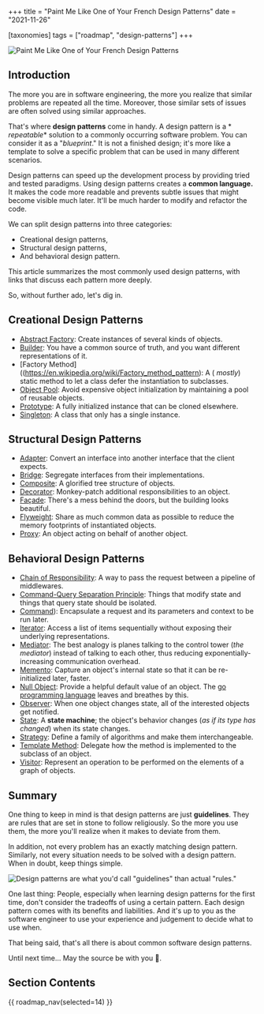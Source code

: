 +++
title = "Paint Me Like One of Your French Design Patterns"
date = "2021-11-26"

[taxonomies]
tags = ["roadmap", "design-patterns"]
+++

![Paint Me Like One of Your French Design Patterns](/images/size/w1200/2024/03/design-pattern.png)

## Introduction

The more you are in software engineering, the more you realize that similar
problems are repeated all the time. Moreover, those similar sets of issues are
often solved using similar approaches.

That's where **design patterns** come in handy. A design pattern is a *
*repeatable** solution to a commonly occurring software problem. You can
consider it as a "*blueprint*." It is not a finished design; it's more like a
template to solve a specific problem that can be used in many different
scenarios.

Design patterns can speed up the development process by providing tried and
tested paradigms. Using design patterns creates a **common language.** It makes
the code more readable and prevents subtle issues that might become visible much
later. It'll be much harder to modify and refactor the code.

We can split design patterns into three categories:

* Creational design patterns,
* Structural design patterns,
* And behavioral design pattern.

This article summarizes the most commonly used design patterns, with links that
discuss each pattern more deeply.

So, without further ado, let's dig in.

## Creational Design Patterns

* [Abstract Factory](https://en.wikipedia.org/wiki/Abstract_factory_pattern):
  Create instances of several kinds of objects.
* [Builder](https://en.wikipedia.org/wiki/Builder_pattern): You have a common
  source of truth, and you want different representations of it.
* [Factory Method]((https://en.wikipedia.org/wiki/Factory_method_pattern): A (
  *mostly*) static method to let a class defer the instantiation to subclasses.
* [Object Pool](https://en.wikipedia.org/wiki/Object_pool_pattern): Avoid
  expensive object initialization by maintaining a pool of reusable objects.
* [Prototype](https://en.wikipedia.org/wiki/Prototype_pattern): A fully
  initialized instance that can be cloned elsewhere.
* [Singleton](https://en.wikipedia.org/wiki/Singleton_pattern): A class that
  only has a single instance.

## Structural Design Patterns

* [Adapter](https://en.wikipedia.org/wiki/Adapter_pattern): Convert an interface
  into another interface that the client expects.
* [Bridge](https://en.wikipedia.org/wiki/Bridge_pattern): Segregate interfaces
  from their implementations.
* [Composite](https://en.wikipedia.org/wiki/Composite_pattern): A glorified tree
  structure of objects.
* [Decorator](https://en.wikipedia.org/wiki/Decorator_pattern): Monkey-patch
  additional responsibilities to an object.
* [Façade](https://en.wikipedia.org/wiki/Facade_pattern): There's a mess behind
  the doors, but the building looks beautiful.
* [Flyweight](https://en.wikipedia.org/wiki/Flyweight_pattern): Share as much
  common data as possible to reduce the memory footprints of instantiated
  objects.
* [Proxy](https://en.wikipedia.org/wiki/Proxy_pattern): An object acting on
  behalf of another object.

## Behavioral Design Patterns

* [Chain of Responsibility](https://en.wikipedia.org/wiki/Chain-of-responsibility_pattern):
  A way to pass the request between a pipeline of middlewares.
* [Command-Query Separation Principle](https://en.wikipedia.org/wiki/Command%E2%80%93query_separation):
  Things that modify state and things that query state should be isolated.
* [Command](https://en.wikipedia.org/wiki/Command_pattern)): Encapsulate a
  request and its parameters and context to be run later.
* [Iterator](https://en.wikipedia.org/wiki/Iterator_pattern): Access a list of
  items sequentially without exposing their underlying representations.
* [Mediator](https://en.wikipedia.org/wiki/Mediator_pattern): The best analogy
  is planes talking to the control tower (*the mediator*) instead of talking to
  each other, thus reducing exponentially-increasing communication overhead.
* [Memento](https://en.wikipedia.org/wiki/Memento_pattern): Capture an object's
  internal state so that it can be re-initialized later, faster.
* [Null Object](https://en.wikipedia.org/wiki/Null_object_pattern): Provide a
  helpful default value of an object.
  The [go programming language](https://go.dev/) leaves and breathes by this.
* [Observer](https://en.wikipedia.org/wiki/Observer_pattern): When one object
  changes state, all of the interested objects get notified.
* [State](https://en.wikipedia.org/wiki/State_pattern): A **state machine**; the
  object's behavior changes (_as if its type has changed_) when its state
  changes.
* [Strategy](https://en.wikipedia.org/wiki/Strategy_pattern): Define a family of
  algorithms and make them interchangeable.
* [Template Method](https://en.wikipedia.org/wiki/Template_method_pattern):
  Delegate how the method is implemented to the subclass of an object.
* [Visitor](https://en.wikipedia.org/wiki/Visitor_pattern): Represent an
  operation to be performed on the elements of a graph of objects.

## Summary

One thing to keep in mind is that design patterns are just **guidelines**. They
are rules that are set in stone to follow religiously. So the more you use them,
the more you'll realize when it makes to deviate from them.

In addition, not every problem has an exactly matching design pattern.
Similarly, not every situation needs to be solved with a design pattern. When in
doubt, keep things simple.

![Design patterns are what you'd call "guidelines" than actual "rules."](/images/2021/11/guidelines.jpeg)

One last thing: People, especially when learning design patterns for the first
time, don't consider the tradeoffs of using a certain pattern. Each design
pattern comes with its benefits and liabilities. And it's up to you as the
software engineer to use your experience and judgement to decide what to use
when.

That being said, that's all there is about common software design patterns.

Until next time... May the source be with you 🦄.

## Section Contents

{{ roadmap_nav(selected=14) }}
